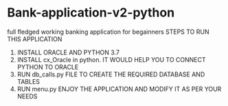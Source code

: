 # Bank-application-v2-python
full fledged working banking application for begainners
STEPS TO RUN THIS APPLICATION
1. INSTALL ORACLE AND PYTHON 3.7
2. INSTALL cx_Oracle in python. IT WOULD HELP YOU TO CONNECT PYTHON TO ORACLE
3. RUN db_calls.py FILE TO CREATE THE REQUIRED DATABASE AND TABLES
4. RUN menu.py
ENJOY THE APPLICATION AND MODIFY IT AS PER YOUR NEEDS
